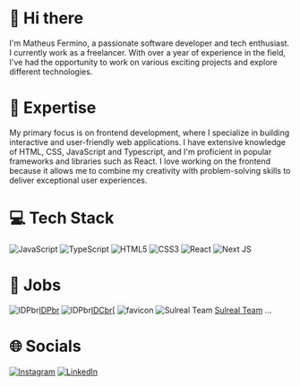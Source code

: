 # 👋 Hi there

I'm Matheus Fermino, a passionate software developer and tech enthusiast. I currently work as a freelancer.
With over a year of experience in the field, I've had the opportunity to work on various exciting projects and explore different technologies.

# 🚀 Expertise

My primary focus is on frontend development, where I specialize in building interactive and user-friendly web applications. I have extensive knowledge of HTML, CSS, JavaScript and Typescript, and I'm proficient in popular frameworks and libraries such as React.
I love working on the frontend because it allows me to combine my creativity with problem-solving skills to deliver exceptional user experiences.

# 💻 Tech Stack
![JavaScript](https://img.shields.io/badge/javascript-%23323330.svg?style=for-the-badge&logo=javascript&logoColor=%23F7DF1E) ![TypeScript](https://img.shields.io/badge/typescript-%23007ACC.svg?style=for-the-badge&logo=typescript&logoColor=white) ![HTML5](https://img.shields.io/badge/html5-%23E34F26.svg?style=for-the-badge&logo=html5&logoColor=white) ![CSS3](https://img.shields.io/badge/css3-%231572B6.svg?style=for-the-badge&logo=css3&logoColor=white) ![React](https://img.shields.io/badge/react-%2320232a.svg?style=for-the-badge&logo=react&logoColor=%2361DAFB) ![Next JS](https://img.shields.io/badge/Next-black?style=for-the-badge&logo=next.js&logoColor=white)

# 💼 Jobs
![IDPbr](https://www.idpbr.com/favicon.ico)[IDPbr](https://www.idpbr.com/)
![IDPbr](https://www.idc-br.com/favicon.ico)[IDCbr](https://www.idc-br.com/)[
![[favicon](https://github.com/diekiel/diekiel/assets/93294029/2f2b3c7f-72ca-42aa-893a-e0cf13dd182d)](https://www.auzzacapital.com/)
![Sulreal Team](https://www.sulreal.team/favicon.ico) [Sulreal Team](https://www.sulreal.team/)
...


# 🌐 Socials
[![Instagram](https://img.shields.io/badge/Instagram-%23E4405F.svg?style=for-the-badge&logo=Instagram&logoColor=white)](https://instagram.com/diekiel) [![LinkedIn](https://img.shields.io/badge/linkedin-%230077B5.svg?style=for-the-badge&logo=linkedin&logoColor=white)](https://www.linkedin.com/in/matheus-fermino-39861224b/)

